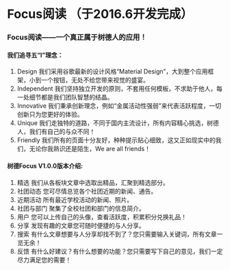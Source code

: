 # Focus阅读 （于2016.6开发完成）

### Focus阅读——一个真正属于树德人的应用！

#### 我们追寻五“I”理念：
1. Design 我们采用谷歌最新的设计风格“Material Design”，大到整个应用框架，小到一个按钮，无处不给您带来视觉的盛宴。
2. Independent 我们坚持独立开发的原则，不套用任何模板，不求助于他人，每一处细节都是我们团队智慧的结晶。
3. Innovative 我们秉承创新理念，例如“金属活动性强弱”来代表活跃程度，一切创新只为您更好的体验。
4. Unique 我们走独特的道路，不同于国内主流设计，所有内容精心挑选，树德人，我们有自己的与众不同！
5. Friendly 我们所有的页面十分友好，种种提示贴心细致，这又正如现实中的我们，无论你我熟识还是陌生，We are all friends！

#### 树德Focus V1.0.0版本介绍:
1. 精选 我们从各板块文章中选取出精品，汇聚到精选部分。
2. 社团动态 您可尽情总览各个社团近期的新闻、通告。
3. 近期活动 所有最近学校活动的新闻、照片。
4. 社团与部门 聚集了全校社团和部门的信息简介。
5. 用户 您可以上传自己的头像，查看活跃度，积累积分兑换礼品！
6. 分享 发现有趣的文章您可随时便捷的与人分享。
7. 搜索 有什么文章想要与人分享却找不到了？您只需要输入关键词，所有文章一览无余！
8. 反馈 有什么好建议？有什么想要的功能？您只需要写下自己的意见，我们一定尽力满足您的需要！
